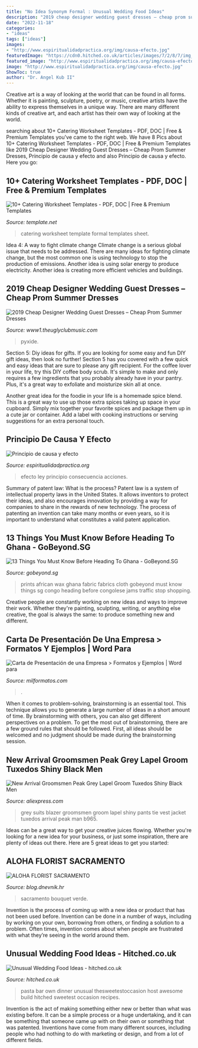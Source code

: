 ```yaml
---
title: "No Idea Synonym Formal : Unusual Wedding Food Ideas"
description: "2019 cheap designer wedding guest dresses – cheap prom summer dresses"
date: "2022-11-18"
categories:
- "ideas"
tags: ["ideas"]
images:
- "http://www.espiritualidadpractica.org/img/causa-efecto.jpg"
featuredImage: "https://cdn0.hitched.co.uk/articles/images/7/2/8/7/img_67827/make-your-own-pasta-bar-ideas.jpg"
featured_image: "http://www.espiritualidadpractica.org/img/causa-efecto.jpg"
image: "http://www.espiritualidadpractica.org/img/causa-efecto.jpg"
ShowToc: true
author: "Dr. Angel Kub II"
---
```



Creative art is a way of looking at the world that can be found in all forms. Whether it is painting, sculpture, poetry, or music, creative artists have the ability to express themselves in a unique way. There are many different kinds of creative art, and each artist has their own way of looking at the world.

	

		
searching about 10+ Catering Worksheet Templates - PDF, DOC | Free &amp; Premium Templates you've came to the right web. We have 8 Pics about 10+ Catering Worksheet Templates - PDF, DOC | Free &amp; Premium Templates like 2019 Cheap Designer Wedding Guest Dresses – Cheap Prom Summer Dresses, Principio de causa y efecto and also Principio de causa y efecto. Here you go:
		
    
## 10+ Catering Worksheet Templates - PDF, DOC | Free &amp; Premium Templates

<img loading=lazy src="https://images.template.net/wp-content/uploads/2019/04/Formal-Catering-Worksheet-Template.jpg" onerror="this.onerror=null;this.src='https://tse2.mm.bing.net/th?id=OIP.nWzGTmys5ltPzKkNqh6fVgAAAA&amp;pid=15.1';" alt="10+ Catering Worksheet Templates - PDF, DOC | Free &amp; Premium Templates">

_Source: template.net_

>catering worksheet template formal templates sheet. 

	

Idea 4: A way to fight climate change
Climate change is a serious global issue that needs to be addressed. There are many ideas for fighting climate change, but the most common one is using technology to stop the production of emissions. Another idea is using solar energy to produce electricity. Another idea is creating more efficient vehicles and buildings.

    
## 2019 Cheap Designer Wedding Guest Dresses – Cheap Prom Summer Dresses

<img loading=lazy src="https://www1.theuglyclubmusic.com/wp-content/uploads/2018/08/FC014-2.jpg" onerror="this.onerror=null;this.src='https://tse1.mm.bing.net/th?id=OIP.5TTExQ0U1_JqWPWKR4ay5gHaJ4&amp;pid=15.1';" alt="2019 Cheap Designer Wedding Guest Dresses – Cheap Prom Summer Dresses">

_Source: www1.theuglyclubmusic.com_

>pyxide. 

	

Section 5: Diy ideas for gifts.
If you are looking for some easy and fun DIY gift ideas, then look no further! Section 5 has you covered with a few quick and easy ideas that are sure to please any gift recipient.
For the coffee lover in your life, try this DIY coffee body scrub. It's simple to make and only requires a few ingredients that you probably already have in your pantry. Plus, it's a great way to exfoliate and moisturize skin all at once.

Another great idea for the foodie in your life is a homemade spice blend. This is a great way to use up those extra spices taking up space in your cupboard. Simply mix together your favorite spices and package them up in a cute jar or container. Add a label with cooking instructions or serving suggestions for an extra personal touch.

    
## Principio De Causa Y Efecto

<img loading=lazy src="http://www.espiritualidadpractica.org/img/causa-efecto.jpg" onerror="this.onerror=null;this.src='https://tse1.mm.bing.net/th?id=OIP.cKjjyhyWQqdDpL6KjDET6AAAAA&amp;pid=15.1';" alt="Principio de causa y efecto">

_Source: espiritualidadpractica.org_

>efecto ley principio consecuencia acciones. 

	

Summary of patent law: What is the process?
Patent law is a system of intellectual property laws in the United States. It allows inventors to protect their ideas, and also encourages innovation by providing a way for companies to share in the rewards of new technology. The process of patenting an invention can take many months or even years, so it is important to understand what constitutes a valid patent application.

    
## 13 Things You Must Know Before Heading To Ghana - GoBeyond.SG

<img loading=lazy src="http://gobeyond.sg/wordpress/wp-content/uploads/2014/06/4.-.jpg" onerror="this.onerror=null;this.src='https://tse4.mm.bing.net/th?id=OIP.MJG2dJGViXmN3tjKD_1PBgHaFj&amp;pid=15.1';" alt="13 Things You Must Know Before Heading To Ghana - GoBeyond.SG">

_Source: gobeyond.sg_

>prints african wax ghana fabric fabrics cloth gobeyond must know things sg congo heading before congolese jams traffic stop shopping. 

	

Creative people are constantly working on new ideas and ways to improve their work. Whether they're painting, sculpting, writing, or anything else creative, the goal is always the same: to produce something new and different.

    
## Carta De Presentación De Una Empresa &gt; Formatos Y Ejemplos | Word Para

<img loading=lazy src="https://milformatos.com/wp-content/uploads/2018/01/CartaPresentacionempresa.png" onerror="this.onerror=null;this.src='https://tse2.mm.bing.net/th?id=OIP._iPIQt6Hdi_qyqcUXbXrpwHaJo&amp;pid=15.1';" alt="Carta de Presentación de una Empresa &gt; Formatos y Ejemplos | Word para">

_Source: milformatos.com_

>. 

	

When it comes to problem-solving, brainstorming is an essential tool. This technique allows you to generate a large number of ideas in a short amount of time. By brainstorming with others, you can also get different perspectives on a problem. To get the most out of brainstorming, there are a few ground rules that should be followed. First, all ideas should be welcomed and no judgment should be made during the brainstorming session.

    
## New Arrival Groomsmen Peak Grey Lapel Groom Tuxedos Shiny Black Men

<img loading=lazy src="https://ae01.alicdn.com/kf/HTB1TTScKXXXXXbcaXXXq6xXFXXXr/New-Arrival-Groomsmen-Peak-Grey-Lapel-Groom-Tuxedos-Shiny-Black-Men-Suits-Wedding-Best-Man-Blazer.jpg" onerror="this.onerror=null;this.src='https://tse2.mm.bing.net/th?id=OIP.yO1JuNL-xoIbJFuJGU1OBAHaIe&amp;pid=15.1';" alt="New Arrival Groomsmen Peak Grey Lapel Groom Tuxedos Shiny Black Men">

_Source: aliexpress.com_

>grey suits blazer groomsmen groom lapel shiny pants tie vest jacket tuxedos arrival peak man b965. 

	

Ideas can be a great way to get your creative juices flowing. Whether you're looking for a new idea for your business, or just some inspiration, there are plenty of ideas out there. Here are 5 great ideas to get you started: 

    
## ALOHA FLORIST SACRAMENTO

<img loading=lazy src="http://bit.ly/pAl5SM" onerror="this.onerror=null;this.src='https://tse2.mm.bing.net/th?id=OIP.lycazRfQW6FxEP2T95zNpQHaE8&amp;pid=15.1';" alt="ALOHA FLORIST SACRAMENTO">

_Source: blog.dnevnik.hr_

>sacramento bouquet verde. 

	

Invention is the process of coming up with a new idea or product that has not been used before. Invention can be done in a number of ways, including by working on your own, borrowing from others, or finding a solution to a problem. Often times, invention comes about when people are frustrated with what they’re seeing in the world around them.

    
## Unusual Wedding Food Ideas - Hitched.co.uk

<img loading=lazy src="https://cdn0.hitched.co.uk/articles/images/7/2/8/7/img_67827/make-your-own-pasta-bar-ideas.jpg" onerror="this.onerror=null;this.src='https://tse2.mm.bing.net/th?id=OIP.kQtYATviGKMCeurj0wdtrQHaLG&amp;pid=15.1';" alt="Unusual Wedding Food Ideas - hitched.co.uk">

_Source: hitched.co.uk_

>pasta bar own dinner unusual thesweetestoccasion host awesome build hitched sweetest occasion recipes. 

	

Invention is the act of making something either new or better than what was existing before. It can be a simple process or a huge undertaking, and it can be something that someone came up with on their own or something that was patented. Inventions have come from many different sources, including people who had nothing to do with marketing or design, and from a lot of different fields.

